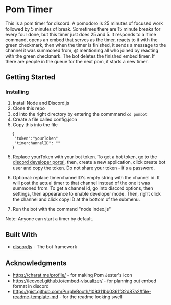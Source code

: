 # Pom Timer

This is a pom timer for discord. A pomodoro is 25 minutes of focused work followed by 5 minutes of break. Sometimes there are 15 minute breaks for every four done, but this timer just does 25 and 5. It responds to a !time command, opens an embed that serves as the timer, reacts to it with the green checkmark, then when the timer is finished, it sends a message to the channel it was summoned from, @ mentioning all who joined by reacting with the green checkmark. The bot deletes the finished embed timer. If there are people in the queue for the next pom, it starts a new timer.

## Getting Started

### Installing

1. Install Node and Discord.js
2. Clone this repo
3. cd into the right directory by entering the commmand ```cd pombot```
3. Create a file called config.json
4. Copy this into the file
```
   {
    "token":"yourToken"
    "timerchannelID": ""
   }
```
5. Replace yourToken with your bot token. To get a bot token, go to the [discord developer portal](https://discordapp.com/developers/applications), then, create a new application, click create bot user and copy the token. Do not share your token - it's a password.

6. Optional: replace timerchannelID's empty string with the channel id. It will post the actual timer to that channel instead of the one it was summoned from. To get a channel id, go into discord options, then settings, then appearance to enable developer mode. Then, right click the channel and click copy ID at the bottom of the submenu.

7. Run the bot with the command "node index.js"

Note: Anyone can start a timer by default.

## Built With

* [discordjs](https://discord.js.org/#/) - The bot framework

## Acknowledgments

* https://charat.me/profile/ - for making Pom Jester's icon
* https://leovoel.github.io/embed-visualizer/ - for planning out embed format in discord
* https://gist.github.com/PurpleBooth/109311bb0361f32d87a2#file-readme-template-md - for the readme looking swell

